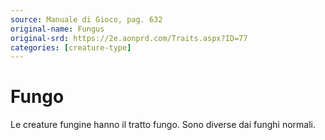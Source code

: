 ```yaml
---
source: Manuale di Gioco, pag. 632
original-name: Fungus
original-srd: https://2e.aonprd.com/Traits.aspx?ID=77
categories: [creature-type]
---
```


# Fungo

Le creature fungine hanno il tratto fungo. Sono diverse dai funghi normali.
